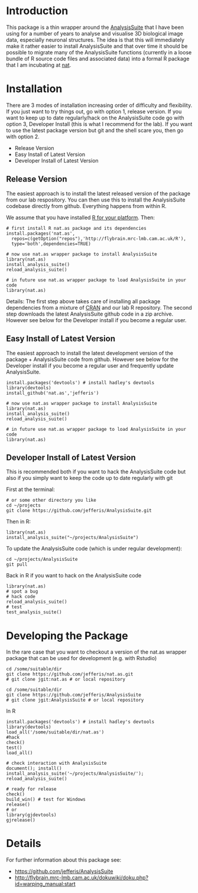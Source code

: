 Introduction
============
This package is a thin wrapper around the [AnalysisSuite](https://github.com/jefferis/AnalysisSuite)
that I have been using for a number of years to analyse and visualise
3D biological image data, especially neuronal structures. The idea is that this
will immediately make it rather easier to install AnalysisSuite and that over
time it should be possible to migrate many of the AnalysisSuite functions 
(currently in a loose bundle of R source code files and associated data) into
a formal R package that I am incubating at [nat](https://github.com/jefferis/nat).

Installation
============
There are 3 modes of installation increasing order of difficulty and flexibility. If you just want to try things out, go with option 1, release version. If you want to keep up to date regularly/hack on the AnalysisSuite code go with option 3, Developer Install (this is what I recommend for the lab). If you want to use the latest package version but git and the shell scare you, then go with option 2.

  * Release Version
  * Easy Install of Latest Version
  * Developer Install of Latest Version
  
Release Version
---------------
The easiest approach is to install the latest released version of the package
from our lab respository. You can then use this to install the AnalysisSuite
codebase directly from github. Everything happens from within R.

We assume that you have installed [R for your platform](http://cran.r-project.org/). Then:

    # first install R nat.as package and its dependencies
    install.packages('nat.as',
      repos=c(getOption("repos"),'http://flybrain.mrc-lmb.cam.ac.uk/R'),
      type='both',dependencies=TRUE)
    
    # now use nat.as wrapper package to install AnalysisSuite
    library(nat.as)
    install_analysis_suite()
    reload_analysis_suite()
    
    # in future use nat.as wrapper package to load AnalysisSuite in your code
    library(nat.as)

Details: The first step above takes care of installing all package dependencies 
from a mixture of [CRAN](http://cran.r-project.org/) and our lab R repository. 
The second step downloads the latest AnalysisSuite github code in a zip archive.
However see below for the Developer install if you become a regular user.

Easy Install of Latest Version
------------------------------
The easiest approach to install the latest development version of the
package + AnalysisSuite code from github. However see below for the Developer
install if you become a regular user and frequently update AnalysisSuite.

    install.packages('devtools') # install hadley's devtools
    library(devtools)
    install_github('nat.as','jefferis')
    
    # now use nat.as wrapper package to install AnalysisSuite
    library(nat.as)
    install_analysis_suite()
    reload_analysis_suite()
    
    # in future use nat.as wrapper package to load AnalysisSuite in your code
    library(nat.as)



Developer Install of Latest Version
-----------------------------------
This is recommended both if you want to hack the AnalysisSuite code but also if 
you simply want to keep the code up to date regularly with git

First at the terminal:

    # or some other directory you like
    cd ~/projects
    git clone https://github.com/jefferis/AnalysisSuite.git

Then in R:

    library(nat.as)
    install_analysis_suite("~/projects/AnalysisSuite")

To update the AnalysisSuite code (which is under regular development):

    cd ~/projects/AnalysisSuite
    git pull

Back in R if you want to hack on the AnalysisSuite code

    library(nat.as)
    # spot a bug
    # hack code
    reload_analysis_suite()
    # test
    test_analysis_suite()

Developing the Package
======================
In the rare case that you want to  checkout a version of the nat.as wrapper package
that can be used for development (e.g. with Rstudio)

    cd /some/suitable/dir
    git clone https://github.com/jefferis/nat.as.git
    # git clone jgit:nat.as # or local repository

    cd /some/suitable/dir
    git clone https://github.com/jefferis/AnalysisSuite
    # git clone jgit:AnalysisSuite # or local repository

In R

    install.packages('devtools') # install hadley's devtools
    library(devtools)
    load_all('/some/suitable/dir/nat.as')
    #hack
    check()
    test()
    load_all()
    
    # check interaction with AnalysisSuite
    document(); install()
    install_analysis_suite('~/projects/AnalysisSuite/'); reload_analysis_suite()
    
    # ready for release
    check()
    build_win() # test for Windows
    release()
    # or
    library(gjdevtools)
    gjrelease()

Details
=======
For further information about this package see:

  * https://github.com/jefferis/AnalysisSuite
  * http://flybrain.mrc-lmb.cam.ac.uk/dokuwiki/doku.php?id=warping_manual:start

